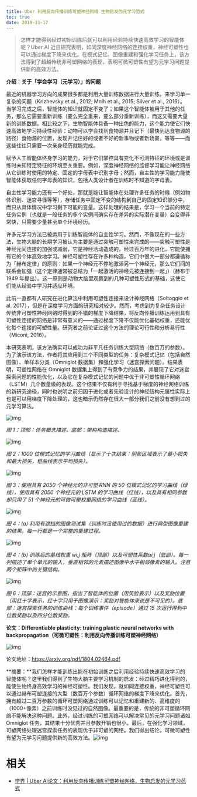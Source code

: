 ```yaml
---
title: Uber 利用反向传播训练可塑神经网络 生物启发的元学习范式
toc: true
date: 2019-11-17
---
```

>
> 怎样才能得到经过初始训练后就可以利用经验持续快速高效学习的智能体呢？Uber AI 近日研究表明，如同深度神经网络的连接权重，神经可塑性也可以通过梯度下降来优化。在模式记忆、图像重建和强化学习任务上，该方法得到了超越传统非可塑网络的表现，表明可微可塑性有望为元学习问题提供新的高效方法。



**介绍：关于「学会学习（元学习）」的问题**



最近的机器学习方向的成果很多都是利用大量训练数据进行大量训练，来学习单一复杂的问题（Krizhevsky et al., 2012; Mnih et al., 2015; Silver et al., 2016）。当学习完成之后，智能体的知识就固定不变了；如果这个智能体被用于其他的任务，那么它需要重新训练（要么完全重来，要么部分重新训练），而这又需要大量新的训练数据。相比较之下，生物智能体具备一种出色的能力，这个能力使它们快速高效地学习持续性经验：动物可以学会找到食物源并且记下（最快到达食物源的路径）食物源的位置，发现并记住好的或者不好的新事物或者新场景，等等——而这些往往只需要一次亲身经历就能完成。



赋予人工智能体终身学习的能力，对于它们掌控具有变化不可测特征的环境或是训练时未知特定特征的环境至关重要。例如，深度神经网络的监督学习能让神经网络从它训练时使用的特定、固定的字母表中识别字母；然而，自主性的学习能力能使智能体获取任何字母表的知识，包括人类设计者在训练时不知道的字母表。



自主性学习能力还有一个好处，那就是能让智能体在处理许多任务的时候（例如物体识别、迷宫寻径等等），存储任务中固定不变的结构到自己的固定知识部分中，而只从具体情况中学习剩下可能的变量。这样处理的结果是，学习一个当前的特定任务实例（也就是一般任务的多个实例间确实存在差异的实际潜在变量）会变得非常快，只需要少量甚至单个环境经历。



许多元学习方法已被运用于训练智能体的自主性学习。然而，不像现在的一些方法，生物大脑的长期学习被认为主要是通过突触可塑性来完成的——突触可塑性是神经元间连接的加强或减弱，它是神经活动造成的，经过百万年的进化，它能使拥有它的个体高效地学习。神经可塑性存在许多种构造，它们中很大一部分都遵循称为「赫布定律」的原则：如果一个神经元不停地激活另一个神经元，那么它们间的联系会加强（这个定律通常被总结为「一起激活的神经元被连接到一起」）（赫布于 1949 年提出）。这一原则是动物大脑里观察到的几种可塑性形式的基础，这使它们能从经验中学习并适应环境。



此前一直都有人研究在进化算法中利用可塑性连接来设计神经网络（Soltoggio et al. 2017），但是在深度学习方面的研究相对较少。然而，考虑到为复杂任务设计传统非可塑性神经网络时得到的不错的梯度下降结果，将反向传播训练运用到具有可塑性连接的网络是非常有意义的——通过梯度下降不仅能优化基础权重，还能优化每个连接的可塑性量。研究者之前论证过这个方法的理论可行性和分析易行性（Miconi, 2016）。



本研究表明，该方法确实可以成功为非平凡任务训练大型网络（数百万的参数）。为了演示该方法，作者将其应用到三个不同类型的任务：复杂模式记忆（包括自然图像）、单样本分类（Omniglot 数据集）和强化学习（迷宫探索问题）。结果表明，可塑性网络在 Omniglot 数据集上得到了有竞争力的结果，并展现了它对迷宫探索问题的性能优化，以及它在复杂模式记忆的问题中优于非可塑性循环网络（LSTM）几个数量级的表现。这个结果不仅有利于寻找基于梯度的神经网络训练的新研究途径，同时也说明之前归因于进化或者先验设计的神经结构元属性实际上也是可以用梯度下降处理的，这也暗示仍然存在很大一部分我们之前没有想到过的元学习算法。



![img](https://mmbiz.qpic.cn/mmbiz_png/KmXPKA19gWibmxmN3QdYAyrkjqLxS0m0bmr6fKhgOcAJslzmYNFhgjoeFmDnwJm8MAVuHf0ISBGJfjoiaxcWXTicw/640?wx_fmt=png&tp=webp&wxfrom=5&wx_lazy=1&wx_co=1)

*图 1：顶部：任务概念描述。底部：架构构造描述。*



![img](https://mmbiz.qpic.cn/mmbiz_png/KmXPKA19gWibmxmN3QdYAyrkjqLxS0m0b4qJs6EuhboxSsphZ8HwSziabHldWtFeMMRYk8vd1yMkQJnDEkXhlmmQ/640?wx_fmt=png&tp=webp&wxfrom=5&wx_lazy=1&wx_co=1)

*图 2：1000 位模式记忆的学习曲线（显示了十次结果：阴影区域表示了最小损失和最大损失，粗曲线表示平均损失）。*



![img](https://mmbiz.qpic.cn/mmbiz_png/KmXPKA19gWibmxmN3QdYAyrkjqLxS0m0bg4vrSk9J7XFR0FrcROUNKyGuRFYJPjOrR1MftKHwVqQQRZibV7u6I3g/640?wx_fmt=png&tp=webp&wxfrom=5&wx_lazy=1&wx_co=1)

*图 3：使用具有 2050 个神经元的非可塑 RNN 的 50 位模式记忆的学习曲线（绿线），使用具有 2050 个神经元的 LSTM 的学习曲线（红线），以及具有相同参数却只用了 51 个神经元的可微可塑权重网络的学习曲线（蓝线）。*



![img](https://mmbiz.qpic.cn/mmbiz_png/KmXPKA19gWibmxmN3QdYAyrkjqLxS0m0bb4bticmUCIp72mTAWYvQTM29Ev2mWYEs8NDYxsSfM5Micvbib2yEFk7jA/640?wx_fmt=png&tp=webp&wxfrom=5&wx_lazy=1&wx_co=1)

*图 4：(a) 利用有遮挡的图像测试集（训练时没使用过的数据）进行典型图像重建的结果。每一行都是一个完整的重建过程。*





![img](https://mmbiz.qpic.cn/mmbiz_png/KmXPKA19gWibmxmN3QdYAyrkjqLxS0m0bCggMV2eV4zeb4QLkr90kjXVicYj6ZglciaQTl4jVB0SxGlCsmXNIFwpA/640?wx_fmt=png&tp=webp&wxfrom=5&wx_lazy=1&wx_co=1)



*图 4：(b) 训练后的基线权重 wi,j 矩阵（顶部）以及可塑性系数αi,j（底部）。每一列描述了单个单元的输入，垂直相邻的元素描述图像中水平相邻像素的输入。注意两个矩阵中的关键结构。*



![img](https://mmbiz.qpic.cn/mmbiz_png/KmXPKA19gWibmxmN3QdYAyrkjqLxS0m0bebD5XnV52jh4DYBx0FuAyiaA0scrXAWzyksGqbhbWIG5xcFXfxZtjmw/640?wx_fmt=png&tp=webp&wxfrom=5&wx_lazy=1&wx_co=1)

*图 6：顶部：迷宫的示意图，指出了智能体的位置（用笑脸表示）以及奖励位置（用红十字表示，红十字只用于图像演示：奖励对智能体来说是不可见的）。底部：迷宫探索任务的训练曲线：每个训练事件（episode）通过 15 次运行得到中位数奖励以及四分位数奖励。*



**论文：Differentiable plasticity: training plastic neural networks with backpropagation（可微可塑性：利用反向传播训练可塑神经网络）**



![img](https://mmbiz.qpic.cn/mmbiz_png/KmXPKA19gWibmxmN3QdYAyrkjqLxS0m0bibPKibmSJydsYiaPuoLGe9sCV7d7picOoRMn131SS85HiauBlg0xjwnKpxw/640?wx_fmt=png&tp=webp&wxfrom=5&wx_lazy=1&wx_co=1)



论文地址：https://arxiv.org/pdf/1804.02464.pdf



**摘要：**我们怎样才能训练出能在初始训练之后利用经验持续快速高效学习的智能体呢？这里我们得到了生物大脑主要学习机制的启发：经过精巧进化得到的，能使生物终身高效学习的神经可塑性。我们发现，就如同连接权重，神经可塑性可以通过赫布可塑连接的大型（数百万个参数）循环网络的梯度下降来优化。首先，拥有超过二百万参数的循环可塑网络通过训练可以记忆和重建新的、高维度的（1000+像素）之前训练时没见过的自然图像。最重要的是，传统的非可塑循环网络不能解决这种问题。此外，经过训练的可塑网络可以解决常见的元学习问题诸如 Omniglot 任务，其结果十分优秀并且参数开销也很小。最后，在强化学习领域，可塑网络处理迷宫探索任务的表现优于非可塑的网络。我们得出结论，可微可塑性有望为元学习问题提供新的高效方法。![img](https://mmbiz.qpic.cn/mmbiz_png/KmXPKA19gW8Zfpicd40EribGuaFicDBCRH6IOu1Rnc4T3W3J1wE0j6kQ6GorRSgicib0fmNrj3yzlokup2jia9Z0YVeA/640?wx_fmt=png&tp=webp&wxfrom=5&wx_lazy=1&wx_co=1)


# 相关

- [学界 | Uber AI论文：利用反向传播训练可塑神经网络，生物启发的元学习范式](https://mp.weixin.qq.com/s?__biz=MzA3MzI4MjgzMw==&mid=2650741100&idx=4&sn=a7218af0226c3b142589b52f4e8bb7d9&chksm=871add12b06d540434cf49706f3346ff1d23b5eb1a3587cbb76be97a7df1cc9f0141e242bab9&mpshare=1&scene=1&srcid=0421bS9C8CuYpqgfWbJZETUb#rd)
